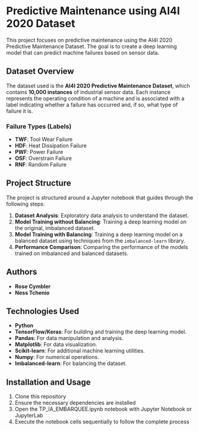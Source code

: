 # Predictive Maintenance using AI4I 2020 Dataset

This project focuses on predictive maintenance using the AI4I 2020 Predictive Maintenance Dataset. The goal is to create a deep learning model that can predict machine failures based on sensor data.

## Dataset Overview

The dataset used is the **AI4I 2020 Predictive Maintenance Dataset**, which contains **10,000 instances** of industrial sensor data. Each instance represents the operating condition of a machine and is associated with a label indicating whether a failure has occurred and, if so, what type of failure it is.

### Failure Types (Labels)

- **TWF**: Tool Wear Failure
- **HDF**: Heat Dissipation Failure
- **PWF**: Power Failure
- **OSF**: Overstrain Failure
- **RNF**: Random Failure


## Project Structure

The project is structured around a Jupyter notebook that guides through the following steps:

1. **Dataset Analysis**: Exploratory data analysis to understand the dataset.
2. **Model Training without Balancing**: Training a deep learning model on the original, imbalanced dataset.
3. **Model Training with Balancing**: Training a deep learning model on a balanced dataset using techniques from the `imbalanced-learn` library.
4. **Performance Comparison**: Comparing the performance of the models trained on imbalanced and balanced datasets.

## Authors

- **Rose Cymbler**
- **Ness Tchenio**

## Technologies Used

- **Python**
- **TensorFlow/Keras**: For building and training the deep learning model.
- **Pandas**: For data manipulation and analysis.
- **Matplotlib**: For data visualization.
- **Scikit-learn**: For additional machine learning utilities.
- **Numpy**: For numerical operations.
- **Imbalanced-learn**: For balancing the dataset.

## Installation and Usage

1) Clone this repository
2) Ensure the necessary dependencies are installed
3) Open the TP_IA_EMBARQUEE.ipynb notebook with Jupyter Notebook or JupyterLab
4) Execute the notebook cells sequentially to follow the complete process
